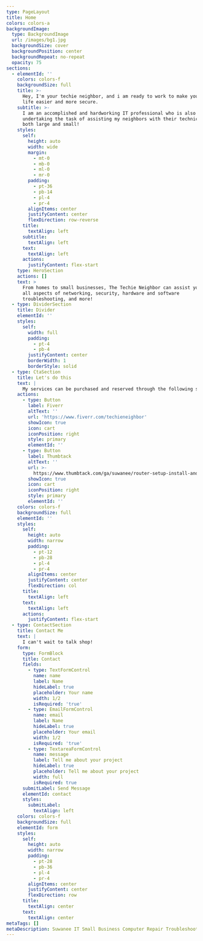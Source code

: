 ```yaml
---
type: PageLayout
title: Home
colors: colors-a
backgroundImage:
  type: BackgroundImage
  url: /images/bg1.jpg
  backgroundSize: cover
  backgroundPosition: center
  backgroundRepeat: no-repeat
  opacity: 75
sections:
  - elementId: ''
    colors: colors-f
    backgroundSize: full
    title: >-
      Hey, I'm your techie neighbor, and i am ready to work to make your digital
      life easier and more secure.
    subtitle: >-
      I am an accomplished and hardworking IT professional who is also
      undertaking the task of assisting my neighbors with their technical needs,
      both large and small! 
    styles:
      self:
        height: auto
        width: wide
        margin:
          - mt-0
          - mb-0
          - ml-0
          - mr-0
        padding:
          - pt-36
          - pb-14
          - pl-4
          - pr-4
        alignItems: center
        justifyContent: center
        flexDirection: row-reverse
      title:
        textAlign: left
      subtitle:
        textAlign: left
      text:
        textAlign: left
      actions:
        justifyContent: flex-start
    type: HeroSection
    actions: []
    text: >
      From homes to small businesses, The Techie Neighbor can assist you with
      all aspects of networking, security, hardware and software
      troubleshooting, and more!
  - type: DividerSection
    title: Divider
    elementId: ''
    styles:
      self:
        width: full
        padding:
          - pt-4
          - pb-4
        justifyContent: center
        borderWidth: 1
        borderStyle: solid
  - type: CtaSection
    title: Let's do this
    text: |
      My services can be purchased and reserved through the following sites:
    actions:
      - type: Button
        label: Fiverr
        altText: ''
        url: 'https://www.fiverr.com/techieneighbor'
        showIcon: true
        icon: cart
        iconPosition: right
        style: primary
        elementId: ''
      - type: Button
        label: Thumbtack
        altText: ''
        url: >-
          https://www.thumbtack.com/ga/suwanee/router-setup-install-and-repair/techieneighbor-llc/service/527544422781173783?utm_medium=web&utm_source=txt&surface=sp&referrer_pk=527544422486859801
        showIcon: true
        icon: cart
        iconPosition: right
        style: primary
        elementId: ''
    colors: colors-f
    backgroundSize: full
    elementId: ''
    styles:
      self:
        height: auto
        width: narrow
        padding:
          - pt-12
          - pb-28
          - pl-4
          - pr-4
        alignItems: center
        justifyContent: center
        flexDirection: col
      title:
        textAlign: left
      text:
        textAlign: left
      actions:
        justifyContent: flex-start
  - type: ContactSection
    title: Contact Me
    text: |
      I can't wait to talk shop!
    form:
      type: FormBlock
      title: Contact
      fields:
        - type: TextFormControl
          name: name
          label: Name
          hideLabel: true
          placeholder: Your name
          width: 1/2
          isRequired: 'true'
        - type: EmailFormControl
          name: email
          label: Name
          hideLabel: true
          placeholder: Your email
          width: 1/2
          isRequired: 'true'
        - type: TextareaFormControl
          name: message
          label: Tell me about your project
          hideLabel: true
          placeholder: Tell me about your project
          width: full
          isRequired: true
      submitLabel: Send Message
      elementId: contact
      styles:
        submitLabel:
          textAlign: left
    colors: colors-f
    backgroundSize: full
    elementId: form
    styles:
      self:
        height: auto
        width: narrow
        padding:
          - pt-28
          - pb-36
          - pl-4
          - pr-4
        alignItems: center
        justifyContent: center
        flexDirection: row
      title:
        textAlign: center
      text:
        textAlign: center
metaTags: []
metaDescription: Suwanee IT Small Business Computer Repair Troubleshooting
---
```

